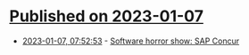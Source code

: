 # [Published on 2023-01-07](index.md)

* [2023-01-07, 07:52:53](https://news.ycombinator.com/item?id=34286122) - [Software horror show: SAP Concur](https://blog.plover.com/prog/crap-warning-signs-2.html)
